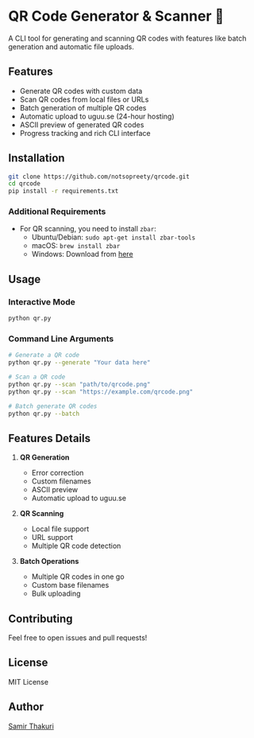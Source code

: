 # QR Code Generator & Scanner 🔲

A CLI tool for generating and scanning QR codes with features like batch generation and automatic file uploads.

## Features

- Generate QR codes with custom data
- Scan QR codes from local files or URLs
- Batch generation of multiple QR codes
- Automatic upload to uguu.se (24-hour hosting)
- ASCII preview of generated QR codes
- Progress tracking and rich CLI interface

## Installation

```bash
git clone https://github.com/notsopreety/qrcode.git
cd qrcode
pip install -r requirements.txt
```

### Additional Requirements
- For QR scanning, you need to install `zbar`:
  - Ubuntu/Debian: `sudo apt-get install zbar-tools`
  - macOS: `brew install zbar`
  - Windows: Download from [here](http://zbar.sourceforge.net/)

## Usage

### Interactive Mode
```bash
python qr.py
```

### Command Line Arguments
```bash
# Generate a QR code
python qr.py --generate "Your data here"

# Scan a QR code
python qr.py --scan "path/to/qrcode.png"
python qr.py --scan "https://example.com/qrcode.png"

# Batch generate QR codes
python qr.py --batch
```

## Features Details

1. **QR Generation**
   - Error correction
   - Custom filenames
   - ASCII preview
   - Automatic upload to uguu.se

2. **QR Scanning**
   - Local file support
   - URL support
   - Multiple QR code detection

3. **Batch Operations**
   - Multiple QR codes in one go
   - Custom base filenames
   - Bulk uploading

## Contributing

Feel free to open issues and pull requests!

## License

MIT License

## Author

[Samir Thakuri](https://github.com/notsopreety)
